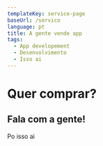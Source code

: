 ```yaml
---
templateKey: service-page
baseUrl: /servico
language: pt
title: A gente vende app
tags:
  - App developement
  - Desenvolvimento
  - Isso ai
---
```

# Quer comprar?

## Fala com a gente!

Po isso ai
